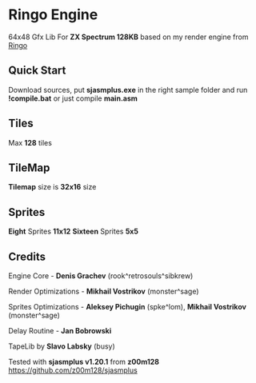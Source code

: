 # Ringo Engine
64x48 Gfx Lib For **ZX Spectrum 128KB** based on my render engine from [Ringo](https://zxonline.net/game/ringo)

## Quick Start

Download sources, put **sjasmplus.exe** in the right sample folder and run **!compile.bat** or just compile **main.asm**

## Tiles

Max **128** tiles

## TileMap

**Tilemap** size is **32x16** size

## Sprites

**Eight** Sprites **11x12**
**Sixteen** Sprites **5x5**


## Credits

Engine Core - **Denis Grachev** (rook^retrosouls^sibkrew)

Render Optimizations - **Mikhail Vostrikov** (monster^sage)

Sprites Optimizations - **Aleksey Pichugin** (spke^lom), **Mikhail Vostrikov** (monster^sage)

Delay Routine - **Jan Bobrowski**

TapeLib by **Slavo Labsky** (busy)

Tested with **sjasmplus v1.20.1** from **z00m128** https://github.com/z00m128/sjasmplus


